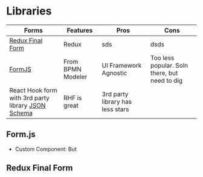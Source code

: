 # Libraries




|Forms|Features|Pros|Cons|
|---|---|---|---|
|[Redux Final Form](https://final-form.org/react/)|Redux |sds|dsds|dsds|
|[FormJS](https://github.com/bpmn-io/form-js)|From BPMN Modeler|UI Framework Agnostic|Too less popular. Soln there, but need to dig|
|React Hook form with 3rd party library [JSON Schema](https://github.com/vtex/react-hook-form-jsonschema)|RHF is great|3rd party library has less stars|



## Form.js



- Custom Component: But 



## Redux Final Form



